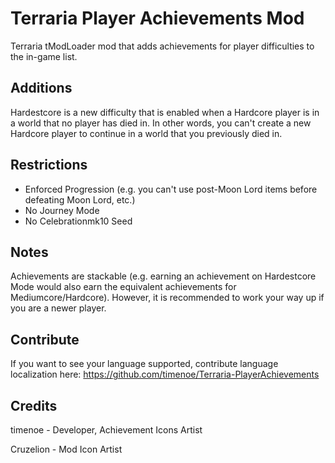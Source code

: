 # Terraria Player Achievements Mod

Terraria tModLoader mod that adds achievements for player difficulties to the in-game list.

## Additions
Hardestcore is a new difficulty that is enabled when a Hardcore player is in a world that no player has died in. In other words, you can't create a new Hardcore player to continue in a world that you previously died in.

## Restrictions
- Enforced Progression (e.g. you can't use post-Moon Lord items before defeating Moon Lord, etc.)
- No Journey Mode
- No Celebrationmk10 Seed

## Notes
Achievements are stackable (e.g. earning an achievement on Hardestcore Mode would also earn the equivalent achievements for Mediumcore/Hardcore). However, it is recommended to work your way up if you are a newer player.

## Contribute
If you want to see your language supported, contribute language localization here: https://github.com/timenoe/Terraria-PlayerAchievements

## Credits
timenoe - Developer, Achievement Icons Artist

Cruzelion - Mod Icon Artist
